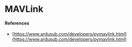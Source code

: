 # MAVLink

#### References

* [https://www.ardusub.com/developers/pymavlink.html](https://www.ardusub.com/developers/pymavlink.html)
